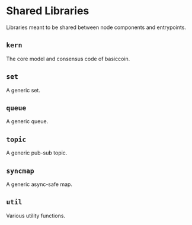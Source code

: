 # Shared Libraries

Libraries meant to be shared between node components and entrypoints.

## `kern`
The core model and consensus code of basiccoin.

## `set`
A generic set.

## `queue`
A generic queue.

## `topic`
A generic pub-sub topic.

## `syncmap`
A generic async-safe map.

## `util`
Various utility functions.

